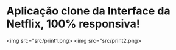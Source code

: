 # Aplicação clone da Interface da Netflix, 100% responsiva!
<img src="src/print1.png>
<img src="src/print2.png>

